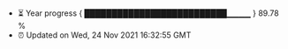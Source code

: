 - ⏳ Year progress { ██████████████████████████▁▁▁▁ } 89.78 %
- ⏰ Updated on Wed, 24 Nov 2021 16:32:55 GMT

